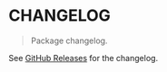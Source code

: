 # CHANGELOG

> Package changelog.

See [GitHub Releases](https://github.com/stdlib-js/blas-base-sswap/releases) for the changelog.